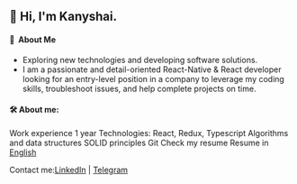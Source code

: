 ## 👋 Hi, I'm Kanyshai.

####  💫 &nbsp;About Me
- Exploring new technologies and developing software solutions.
- I am a passionate and detail-oriented React-Native & React developer looking for an entry-level position in a company to leverage my coding skills, troubleshoot issues, and help complete projects on time.


#### 🛠  About me:
Work experience 1 year
Technologies:
  React, Redux, Typescript
  Algorithms and data structures
  SOLID principles
Git
Check my resume
Resume in [English](https://docs.google.com/document/d/1YHhAuW-IjPpW22F4TQBOFQXC_3h8CLhlveQB5--he-Q/edit)

Contact me:[LinkedIn](https://www.linkedin.com/in/kbakaeva/) | [Telegram](https://t.me/kanyshai_bakaeva)
